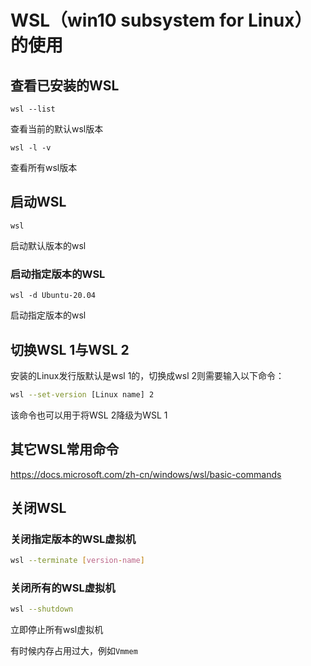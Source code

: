 # WSL（win10 subsystem for Linux）的使用

## 查看已安装的WSL

```
wsl --list
```
查看当前的默认wsl版本

```
wsl -l -v
```

查看所有wsl版本

## 启动WSL

```
wsl
```
启动默认版本的wsl

### 启动指定版本的WSL

```
wsl -d Ubuntu-20.04
```

启动指定版本的wsl

## 切换WSL 1与WSL 2

安装的Linux发行版默认是wsl 1的，切换成wsl 2则需要输入以下命令：

```bash
wsl --set-version [Linux name] 2
```

该命令也可以用于将WSL 2降级为WSL 1

## 其它WSL常用命令

https://docs.microsoft.com/zh-cn/windows/wsl/basic-commands

## 关闭WSL

### 关闭指定版本的WSL虚拟机

```bash
wsl --terminate [version-name]
```

### 关闭所有的WSL虚拟机

```bash
wsl --shutdown
```

立即停止所有wsl虚拟机

有时候内存占用过大，例如`Vmmem`
